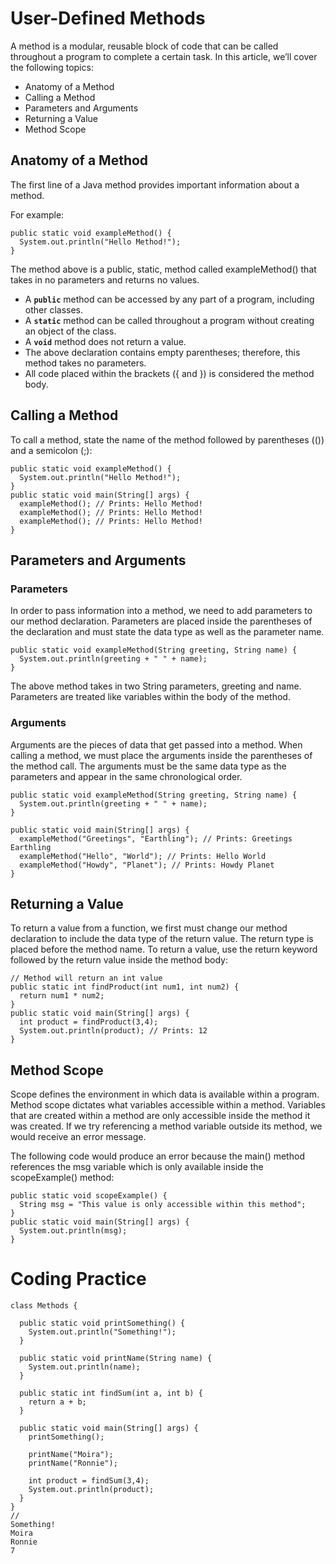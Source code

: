 # User-Defined Methods

A method is a modular, reusable block of code that can be called throughout a program to complete a certain task. In this article, we’ll cover the following topics:

* Anatomy of a Method
* Calling a Method
* Parameters and Arguments
* Returning a Value
* Method Scope

## Anatomy of a Method
The first line of a Java method provides important information about a method.

For example:
```
public static void exampleMethod() {
  System.out.println("Hello Method!");
}
```

The method above is a public, static, method called exampleMethod() that takes in no parameters and returns no values.

* A **`public`** method can be accessed by any part of a program, including other classes.
* A **`static`** method can be called throughout a program without creating an object of the class.
* A **`void`** method does not return a value.
* The above declaration contains empty parentheses; therefore, this method takes no parameters.
* All code placed within the brackets ({ and }) is considered the method body.

## Calling a Method
To call a method, state the name of the method followed by parentheses (()) and a semicolon (;):
```
public static void exampleMethod() {
  System.out.println("Hello Method!");
}
public static void main(String[] args) {
  exampleMethod(); // Prints: Hello Method!
  exampleMethod(); // Prints: Hello Method!
  exampleMethod(); // Prints: Hello Method!
}
```

## Parameters and Arguments
### Parameters
In order to pass information into a method, we need to add parameters to our method declaration. Parameters are placed inside the parentheses of the declaration and must state the data type as well as the parameter name.
```
public static void exampleMethod(String greeting, String name) {
  System.out.println(greeting + " " + name);
}
```
The above method takes in two String parameters, greeting and name. Parameters are treated like variables within the body of the method.

### Arguments
Arguments are the pieces of data that get passed into a method. When calling a method, we must place the arguments inside the parentheses of the method call. The arguments must be the same data type as the parameters and appear in the same chronological order.
```
public static void exampleMethod(String greeting, String name) {
  System.out.println(greeting + " " + name);
}

public static void main(String[] args) {
  exampleMethod("Greetings", "Earthling"); // Prints: Greetings Earthling
  exampleMethod("Hello", "World"); // Prints: Hello World
  exampleMethod("Howdy", "Planet"); // Prints: Howdy Planet
}
```

## Returning a Value
To return a value from a function, we first must change our method declaration to include the data type of the return value. The return type is placed before the method name. To return a value, use the return keyword followed by the return value inside the method body:
```
// Method will return an int value
public static int findProduct(int num1, int num2) {
  return num1 * num2;
}
public static void main(String[] args) {
  int product = findProduct(3,4);
  System.out.println(product); // Prints: 12
}
```

## Method Scope
Scope defines the environment in which data is available within a program. Method scope dictates what variables accessible within a method. Variables that are created within a method are only accessible inside the method it was created. If we try referencing a method variable outside its method, we would receive an error message.

The following code would produce an error because the main() method references the msg variable which is only available inside the scopeExample() method:
```
public static void scopeExample() {
  String msg = "This value is only accessible within this method";
}
public static void main(String[] args) {
  System.out.println(msg);
}
```

# Coding Practice
```
class Methods {

  public static void printSomething() {
    System.out.println("Something!");
  }

  public static void printName(String name) {
    System.out.println(name);
  }
  
  public static int findSum(int a, int b) {
    return a + b;
  }

  public static void main(String[] args) {
    printSomething();

    printName("Moira");
    printName("Ronnie");

    int product = findSum(3,4);
    System.out.println(product);
  }
}
//
Something!
Moira
Ronnie
7
```
